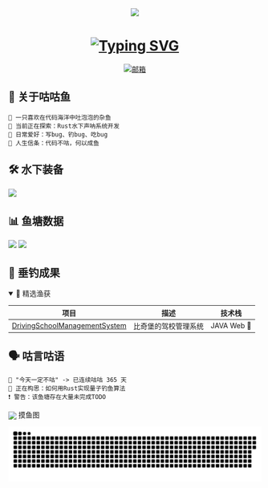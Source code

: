 
<div align="center">
  <img src="https://github.com/1312255201/1312255201/blob/main/images/banner.gif?raw=true" width="800"/>
</div>


<h1 align="center">
  <a href="https://git.io/typing-svg">
    <img src="https://readme-typing-svg.demolab.com?font=JetBrains+Mono&weight=500&size=30&duration=4000&pause=1000&color=58A6FF&center=true&vCenter=true&width=500&lines=Hi+%F0%9F%91%8B%2C+I'm+BugFish;%E4%B8%80%E6%9D%A1%E5%96%84%E4%BA%8E%E9%92%93%E9%B1%BC%E7%9A%84%E5%B0%8F%E6%9D%82%E9%B1%BC%E2%80%A6" alt="Typing SVG" />
  </a>
</h1>

<p align="center">
  <a href="mailto:1312255201@qq.com">
    <img src="https://img.shields.io/badge/Email-%E9%82%AE%E7%AE%B1%E8%81%94%E7%B3%BB-58A6FF?logo=gmail" alt="邮箱"/>
  </a>
</p>

<!-- 关于我 -->
## 🐠 关于咕咕鱼
```text
🌊 一只喜欢在代码海洋中吐泡泡的杂鱼
🔭 当前正在探索：Rust水下声呐系统开发
🎣 日常爱好：写bug、钓bug、吃bug
📖 人生信条：代码不咕，何以成鱼
```

<!-- 技术栈 -->
## 🛠️ 水下装备
![](https://skillicons.dev/icons?i=rust,python,linux,docker,kubernetes,git,github,neovim)

<!-- GitHub数据统计 -->
## 📊 鱼塘数据
![](https://github-readme-stats.vercel.app/api?username=1312255201&show_icons=true&theme=dark&hide_title=true)
![](https://github-readme-streak-stats.herokuapp.com/?user=1312255201&theme=dark)

<!-- 项目展示 -->
## 🎣 垂钓成果
<details open>
<summary>🌟 精选渔获</summary>

| 项目 | 描述 | 技术栈 |
|------|------|--------|
| [DrivingSchoolManagementSystem](https://github.com/1312255201/DrivingSchoolManagementSystem) | 比奇堡的驾校管理系统 | JAVA Web 🦀 |

</details>

<!-- 咕咕语录 -->
## 🗣️ 咕言咕语
```text
💬 "今天一定不咕" -> 已连续咕咕 365 天
💭 正在构思：如何用Rust实现量子钓鱼算法
❗️ 警告：该鱼塘存在大量未完成TODO
```


<img   align="center" src="https://github-readme-stats.vercel.app/api?username=1312255201&locale=cn&line_height=33&show_icons=true&hide=&theme=&rank_icon=default"/>
摸鱼图

![](https://raw.githubusercontent.com/1312255201/1312255201/main/assets/github-contribution-grid-snake.svg)
